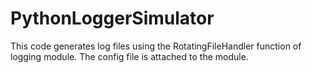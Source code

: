 # PythonLoggerSimulator

This code generates log files using the RotatingFileHandler function of logging module. 
The config file is attached to the module.  
